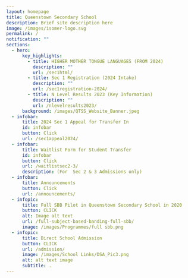 ```yaml
---
layout: homepage
title: Queenstown Secondary School
description: Brief site description here
image: /images/isomer-logo.svg
permalink: /
notification: ""
sections:
  - hero:
      key_highlights:
        - title: HIGHER MOTHER TONGUE LANGUAGES (FROM 2024)
          description: ""
          url: /sec1html/
        - title: Sec 1 Registration (2024 Intake)
          description: ""
          url: /sec1registration-2024/
        - title: N Level Results 2023 (Key Information)
          description: ""
          url: /nlevelresults2023/
      background: /images/QTSS_Website_Banner.jpeg
  - infobar:
      title: 2024 Sec 1 Appeal for Transfer In
      id: infobar
      button: Click
      url: /sec1appeal2024/
  - infobar:
      title: Waitlist Form for Student Transfer
      id: infobar
      button: Click
      url: /waitlistsec2-3/
      description: (For  Sec 2 & 3 Admissions only)
  - infobar:
      title: Announcements
      button: Click
      url: /announcements/
  - infopic:
      title: Full SBB Pilot in Queenstown Secondary School in 2020
      button: CLICK
      alt: Image alt text
      url: /full-subject-based-banding-full-sbb/
      image: /images/Programmes/full sbb.png
  - infopic:
      title: Direct School Admission
      button: CLICK
      url: /admission/
      image: /images/School Links/DSA_Pic3.png
      alt: alt text image
      subtitle: .
---
```

